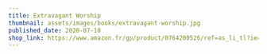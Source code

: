 ```yaml
---
title: Extravagant Worship
thumbnail: assets/images/books/extravagant-worship.jpg
published_date: 2020-07-10
shop_link: https://www.amazon.fr/gp/product/0764200526/ref=as_li_tl?ie=UTF8&camp=1642&creative=6746&creativeASIN=0764200526&linkCode=as2&tag=aliapourvous-21&linkId=530926bfff72475cee5987215dcb903f
---
```

